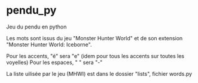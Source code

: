 # pendu_py
Jeu du pendu en python

Les mots sont issus du jeu "Monster Hunter World" et de son extension "Monster Hunter World: Iceborne".

Pour les accents, "é" sera "e" (idem pour tous les accents sur toutes les voyelles)
Pour les espaces, " " sera "-"

La liste uilisée par le jeu (MHWI) est dans le dossier "lists", fichier words.py

